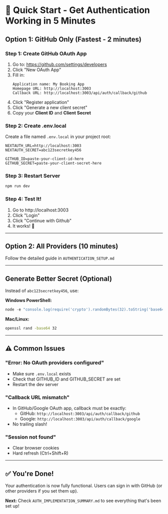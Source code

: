 # 🚀 Quick Start - Get Authentication Working in 5 Minutes

## Option 1: GitHub Only (Fastest - 2 minutes)

### Step 1: Create GitHub OAuth App
1. Go to: https://github.com/settings/developers
2. Click "New OAuth App"
3. Fill in:
   ```
   Application name: My Booking App
   Homepage URL: http://localhost:3003
   Callback URL: http://localhost:3003/api/auth/callback/github
   ```
4. Click "Register application"
5. Click "Generate a new client secret"
6. Copy your **Client ID** and **Client Secret**

### Step 2: Create .env.local
Create a file named `.env.local` in your project root:

```env
NEXTAUTH_URL=http://localhost:3003
NEXTAUTH_SECRET=abc123secretkey456  

GITHUB_ID=paste-your-client-id-here
GITHUB_SECRET=paste-your-client-secret-here
```

### Step 3: Restart Server
```bash
npm run dev
```

### Step 4: Test It!
1. Go to http://localhost:3003
2. Click "Login"
3. Click "Continue with Github"
4. It works! 🎉

---

## Option 2: All Providers (10 minutes)

Follow the detailed guide in `AUTHENTICATION_SETUP.md`

---

## Generate Better Secret (Optional)

Instead of `abc123secretkey456`, use:

**Windows PowerShell:**
```powershell
node -e "console.log(require('crypto').randomBytes(32).toString('base64'))"
```

**Mac/Linux:**
```bash
openssl rand -base64 32
```

---

## ⚠️ Common Issues

### "Error: No OAuth providers configured"
- Make sure `.env.local` exists
- Check that GITHUB_ID and GITHUB_SECRET are set
- Restart the dev server

### "Callback URL mismatch"
- In GitHub/Google OAuth app, callback must be exactly:
  - GitHub: `http://localhost:3003/api/auth/callback/github`
  - Google: `http://localhost:3003/api/auth/callback/google`
- No trailing slash!

### "Session not found"
- Clear browser cookies
- Hard refresh (Ctrl+Shift+R)

---

## ✅ You're Done!

Your authentication is now fully functional. Users can sign in with GitHub (or other providers if you set them up).

**Next:** Check `AUTH_IMPLEMENTATION_SUMMARY.md` to see everything that's been set up!
